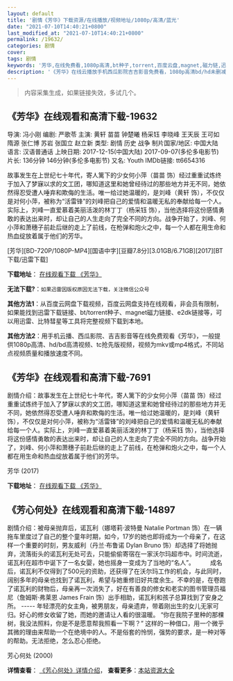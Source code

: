 ```yaml
---
layout: default
title: '剧情《芳华》下载资源/在线播放/视频地址/1080p/高清/蓝光'
date: "2021-07-10T14:40:21+0800"
last_modified_at: "2021-07-10T14:40:21+0800"
permalink: /19632/
categories: 剧情
cover:
tags: 剧情
keywords: '芳华,在线免费看,1080p高清,bt种子,torrent,百度云盘,magnet,磁力链,迅雷下载资源'
description: '《芳华》在线云播放手机西瓜影院吉吉影音免费看，1080p高清bd/hd未删减完整版和tc抢先枪版，mkv/mp4格式，附带bt/torrent种子、magnet/磁力链、百度云盘、网盘资源迅雷下载链接'
---
```


>内容采集生成，如果链接失效，多试几个。


## 《芳华》在线观看和高清下载-19632

导演: 冯小刚 编剧: 严歌苓 主演: 黄轩 苗苗 钟楚曦 杨采钰 李晓峰 王天辰 王可如 隋源 张仁博 苏岩 张国立 赵立新 类型: 剧情 历史 战争 制片国家/地区: 中国大陆 语言: 汉语普通话 上映日期: 2017-12-15(中国大陆) 2017-09-07(多伦多电影节) 片长: 136分钟 146分钟(多伦多电影节) 又名: Youth IMDb链接: tt6654316

故事发生在上世纪七十年代，寄人篱下的少女何小萍（苗苗 饰）经过重重试炼终于加入了梦寐以求的文工团，哪知道这里和她曾经待过的那些地方并无不同，她依然得忍受遭人唾弃和欺侮的生活。唯一给过她温暖的，是刘峰（黄轩 饰），不仅仅是对何小萍，被称为“活雷锋”的刘峰把自己的爱情和温暖无私的奉献给每一个人。 实际上，刘峰一直爱慕着美丽活泼的林丁丁（杨采钰 饰），当他选择将这份感情勇敢的表达出来时，却让自己的人生走向了完全不同的方向。战争开始了，刘峰、何小萍和萧穗子前赴后继的走上了前线，在枪弹和炮火之中，每一个人都在用生命和热血绽放着属于他们的芳华。


[芳华][BD-720P/1080P-MP4][国语中字][豆瓣7.8分][3.01GB/6.71GB][2017][BT下载/迅雷下载]

**下载地址**： [在线观看下载 《芳华》](https://www.btdx8.com/torrent/fh_2017.html) 


**无法下载?**：`如果迅雷因版权原因无法下载，关注微信公众号 `

**其他方法1**：从百度云网盘下载视频，百度云网盘支持在线观看，非会员有限制，如果能找到迅雷下载链接、bt/torrent种子、magnet磁力链接、e2dk链接等，可以用迅雷、比特彗星等工具将完整视频下载到本地。

**其他方法2**：用手机云播、西瓜影院、吉吉影音等在线免费观看《芳华》，一般提供1080p高清、hd/bd高清视频、tc抢先版视频，视频为mkv或mp4格式，不同站点视频质量和播放速度不同。


## 《芳华》在线观看和高清下载-7691

剧情介绍：故事发生在上世纪七十年代，寄人篱下的少女何小萍（苗苗 饰）经过重重试炼终于加入了梦寐以求的文工团，哪知道这里和她曾经待过的那些地方并无不同，她依然得忍受遭人唾弃和欺侮的生活。唯一给过她温暖的，是刘峰（黄轩 饰），不仅仅是对何小萍，被称为“活雷锋”的刘峰把自己的爱情和温暖无私的奉献给每一个人。实际上，刘峰一直爱慕着美丽活泼的林丁丁（杨采钰 饰），当他选择将这份感情勇敢的表达出来时，却让自己的人生走向了完全不同的方向。战争开始了，刘峰、何小萍和萧穗子前赴后继的走上了前线，在枪弹和炮火之中，每一个人都在用生命和热血绽放着属于他们的芳华。


芳华 (2017)

**下载地址**： [在线观看下载 《芳华》](https://www.btbtdy.me/btdy/dy12425.html) 


## 《芳心何处》在线观看和高清下载-14897

剧情介绍：被母亲抛弃后，诺瓦利（娜塔莉·波特曼 Natalie Portman 饰）在一辆拖车里度过了自己的整个童年时期，如今，17岁的她也即将成为一个母亲了，在这样一个重要的时刻，男友威利（丹兰·布鲁诺 Dylan Bruno 饰）却选择了将她抛弃，流落街头的诺瓦利无处可去，只能偷偷寄宿在一家沃尔玛超市中。时间流逝，诺瓦利在超市中诞下了一名女婴，她也摇身一变成为了当地的“名人”。  　　成名后，诺瓦利不仅得到了500元的资助，还获得了在沃尔玛工作的机会，与此同时，阔别多年的母亲也找到了诺瓦利，希望与她重修旧好共度余生。不幸的是，在卷跑了诺瓦利的财物后，母亲再一次消失了，好在有善良的修女和老实的图书管理员福尼（詹姆斯·弗莱恩 James Frain 饰）出手相助，诺瓦利和孩子总算找到了安身之所。 ----- 年轻漂亮的女主角，被男朋友，母亲遗弃，带着刚出生的女儿无家可归。好心的修女收留了她，而她的邀请让人看的很温暖。 “你在我院子里种的那棵树，我没法照料，你是不是愿意帮我照看一下啊？” 这样的一种借口，用一个微乎其微的理由来帮助一个在绝境中的人。不是俗套的怜悯，强势的要求，是一种对等的帮助。无法拒绝，怎么忍心拒绝。


芳心何处 (2000)

**详情查看**： [《芳心何处》详情介绍](/movie/14897/)， **查看更多**：[本站资源大全](/movie/t/all/)

